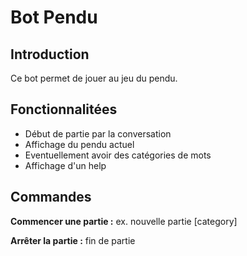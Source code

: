 [img]:https://travis-ci.org/Diogo-Ferreira/the_real_bot.svg?branch=master
# Bot Pendu

## Introduction
Ce bot permet de jouer au jeu du pendu.

## Fonctionnalitées
* Début de partie par la conversation
* Affichage du pendu actuel
* Eventuellement avoir des catégories de mots
* Affichage d'un help


## Commandes

**Commencer une partie :** ex. nouvelle partie [category]

**Arrêter la partie :** fin de partie

